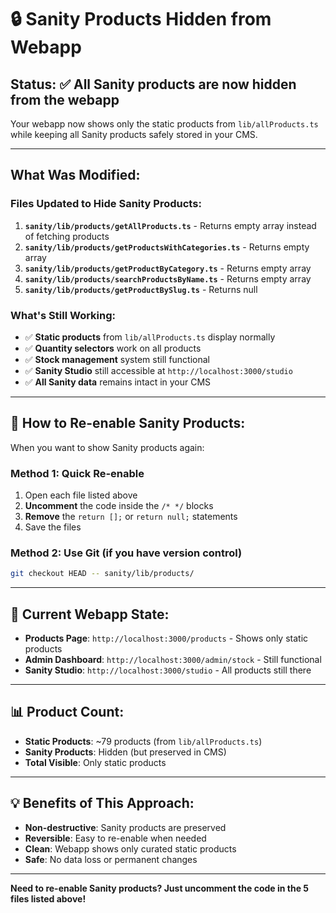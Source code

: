 # 🔒 Sanity Products Hidden from Webapp

## **Status: ✅ All Sanity products are now hidden from the webapp**

Your webapp now shows only the static products from `lib/allProducts.ts` while keeping all Sanity products safely stored in your CMS.

---

## **What Was Modified:**

### **Files Updated to Hide Sanity Products:**
1. **`sanity/lib/products/getAllProducts.ts`** - Returns empty array instead of fetching products
2. **`sanity/lib/products/getProductsWithCategories.ts`** - Returns empty array
3. **`sanity/lib/products/getProductByCategory.ts`** - Returns empty array
4. **`sanity/lib/products/searchProductsByName.ts`** - Returns empty array
5. **`sanity/lib/products/getProductBySlug.ts`** - Returns null

### **What's Still Working:**
- ✅ **Static products** from `lib/allProducts.ts` display normally
- ✅ **Quantity selectors** work on all products
- ✅ **Stock management** system still functional
- ✅ **Sanity Studio** still accessible at `http://localhost:3000/studio`
- ✅ **All Sanity data** remains intact in your CMS

---

## **🔄 How to Re-enable Sanity Products:**

When you want to show Sanity products again:

### **Method 1: Quick Re-enable**
1. Open each file listed above
2. **Uncomment** the code inside the `/* */` blocks
3. **Remove** the `return [];` or `return null;` statements
4. Save the files

### **Method 2: Use Git (if you have version control)**
```bash
git checkout HEAD -- sanity/lib/products/
```

---

## **🎯 Current Webapp State:**

- **Products Page**: `http://localhost:3000/products` - Shows only static products
- **Admin Dashboard**: `http://localhost:3000/admin/stock` - Still functional
- **Sanity Studio**: `http://localhost:3000/studio` - All products still there

---

## **📊 Product Count:**
- **Static Products**: ~79 products (from `lib/allProducts.ts`)
- **Sanity Products**: Hidden (but preserved in CMS)
- **Total Visible**: Only static products

---

## **💡 Benefits of This Approach:**
- **Non-destructive**: Sanity products are preserved
- **Reversible**: Easy to re-enable when needed
- **Clean**: Webapp shows only curated static products
- **Safe**: No data loss or permanent changes

---

**Need to re-enable Sanity products? Just uncomment the code in the 5 files listed above!**

